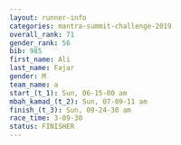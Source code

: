 ```yaml
---
layout: runner-info 
categories: mantra-summit-challenge-2019 
overall_rank: 71
gender_rank: 56
bib: 985
first_name: Ali
last_name: Fajar
gender: M
team_name: a
start_(t_1): Sun, 06-15-00 am
mbah_kamad_(t_2): Sun, 07-09-11 am
finish_(t_3): Sun, 09-24-30 am
race_time: 3-09-30
status: FINISHER
---
```

